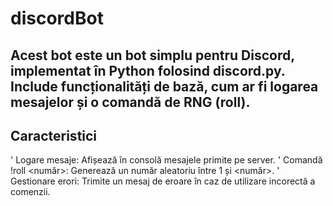 # discordBot
## Acest bot este un bot simplu pentru Discord, implementat în Python folosind discord.py. Include funcționalități de bază, cum ar fi logarea mesajelor și o comandă de RNG (roll).

## Caracteristici
' Logare mesaje: Afișează în consolă mesajele primite pe server.
' Comandă !roll <număr>: Generează un număr aleatoriu între 1 și <număr>.
' Gestionare erori: Trimite un mesaj de eroare în caz de utilizare incorectă a comenzii.
